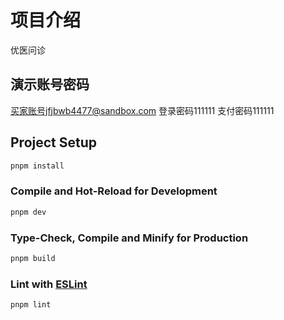 # 项目介绍
优医问诊

## 演示账号密码
买家账号jfjbwb4477@sandbox.com 
登录密码111111 
支付密码111111

## Project Setup

```sh
pnpm install
```

### Compile and Hot-Reload for Development

```sh
pnpm dev
```

### Type-Check, Compile and Minify for Production

```sh
pnpm build
```

### Lint with [ESLint](https://eslint.org/)

```sh
pnpm lint
```
